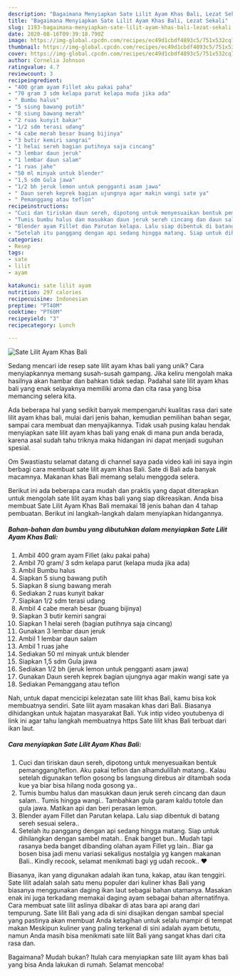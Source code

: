 ```yaml
---
description: "Bagaimana Menyiapkan Sate Lilit Ayam Khas Bali, Lezat Sekali"
title: "Bagaimana Menyiapkan Sate Lilit Ayam Khas Bali, Lezat Sekali"
slug: 1193-bagaimana-menyiapkan-sate-lilit-ayam-khas-bali-lezat-sekali
date: 2020-08-16T09:39:18.790Z
image: https://img-global.cpcdn.com/recipes/ec49d1cbdf4893c5/751x532cq70/sate-lilit-ayam-khas-bali-foto-resep-utama.jpg
thumbnail: https://img-global.cpcdn.com/recipes/ec49d1cbdf4893c5/751x532cq70/sate-lilit-ayam-khas-bali-foto-resep-utama.jpg
cover: https://img-global.cpcdn.com/recipes/ec49d1cbdf4893c5/751x532cq70/sate-lilit-ayam-khas-bali-foto-resep-utama.jpg
author: Cornelia Johnson
ratingvalue: 4.7
reviewcount: 3
recipeingredient:
- "400 gram ayam Fillet aku pakai paha"
- "70 gram 3 sdm kelapa parut kelapa muda jika ada"
- " Bumbu halus"
- "5 siung bawang putih"
- "8 siung bawang merah"
- "2 ruas kunyit bakar"
- "1/2 sdm terasi udang"
- "4 cabe merah besar buang bijinya"
- "3 butir kemiri sangrai"
- "1 helai sereh bagian putihnya saja cincang"
- "3 lembar daun jeruk"
- "1 lembar daun salam"
- "1 ruas jahe"
- "50 ml minyak untuk blender"
- "1,5 sdm Gula jawa"
- "1/2 bh jeruk lemon untuk pengganti asam jawa"
- " Daun sereh keprek bagian ujungnya agar makin wangi sate ya"
- " Pemanggang atau teflon"
recipeinstructions:
- "Cuci dan tiriskan daun sereh, dipotong untuk menyesuaikan bentuk pemanggang/teflon. Aku pakai teflon dan alhamdulillah matang.. Kalau setelah digunakan teflon gosong bs langsung direbus air ditambah soda kue ya biar bisa hilang noda gosong ya.."
- "Tumis bumbu halus dan masukkan daun jeruk sereh cincang dan daun salam.. Tumis hingga wangi.. Tambahkan gula garam kaldu totole dan gula jawa. Matikan api dan beri perasan lemon."
- "Blender ayam Fillet dan Parutan kelapa. Lalu siap dibentuk di batang sereh sesuai selera.."
- "Setelah itu panggang dengan api sedang hingga matang. Siap untuk dihilangkan dengan sambel matah.. Enak banget bun.. Mudah tapi rasanya beda banget dibanding olahan ayam Fillet yg lain.. Biar ga bosen bisa jadi menu variasi sekaligus nostalgia yg kangen makanan Bali.. Kindly recook, selamat menikmati bagi yg udah recook.. ❤️"
categories:
- Resep
tags:
- sate
- lilit
- ayam

katakunci: sate lilit ayam 
nutrition: 297 calories
recipecuisine: Indonesian
preptime: "PT40M"
cooktime: "PT60M"
recipeyield: "3"
recipecategory: Lunch

---
```



![Sate Lilit Ayam Khas Bali](https://img-global.cpcdn.com/recipes/ec49d1cbdf4893c5/751x532cq70/sate-lilit-ayam-khas-bali-foto-resep-utama.jpg)

Sedang mencari ide resep sate lilit ayam khas bali yang unik? Cara menyiapkannya memang susah-susah gampang. Jika keliru mengolah maka hasilnya akan hambar dan bahkan tidak sedap. Padahal sate lilit ayam khas bali yang enak selayaknya memiliki aroma dan cita rasa yang bisa memancing selera kita.

Ada beberapa hal yang sedikit banyak mempengaruhi kualitas rasa dari sate lilit ayam khas bali, mulai dari jenis bahan, kemudian pemilihan bahan segar, sampai cara membuat dan menyajikannya. Tidak usah pusing kalau hendak menyiapkan sate lilit ayam khas bali yang enak di mana pun anda berada, karena asal sudah tahu triknya maka hidangan ini dapat menjadi suguhan spesial.

Om Swastiastu selamat datang di channel saya pada video kali ini saya ingin berbagi cara membuat sate lilit ayam khas Bali. Sate di Bali ada banyak macamnya. Makanan khas Bali memang selalu menggoda selera.


Berikut ini ada beberapa cara mudah dan praktis yang dapat diterapkan untuk mengolah sate lilit ayam khas bali yang siap dikreasikan. Anda bisa membuat Sate Lilit Ayam Khas Bali memakai 18 jenis bahan dan 4 tahap pembuatan. Berikut ini langkah-langkah dalam menyiapkan hidangannya.

<!--inarticleads1-->

##### Bahan-bahan dan bumbu yang dibutuhkan dalam menyiapkan Sate Lilit Ayam Khas Bali:

1. Ambil 400 gram ayam Fillet (aku pakai paha)
1. Ambil 70 gram/ 3 sdm kelapa parut (kelapa muda jika ada)
1. Ambil  Bumbu halus
1. Siapkan 5 siung bawang putih
1. Siapkan 8 siung bawang merah
1. Sediakan 2 ruas kunyit bakar
1. Siapkan 1/2 sdm terasi udang
1. Ambil 4 cabe merah besar (buang bijinya)
1. Siapkan 3 butir kemiri sangrai
1. Siapkan 1 helai sereh (bagian putihnya saja cincang)
1. Gunakan 3 lembar daun jeruk
1. Ambil 1 lembar daun salam
1. Ambil 1 ruas jahe
1. Sediakan 50 ml minyak untuk blender
1. Siapkan 1,5 sdm Gula jawa
1. Sediakan 1/2 bh (jeruk lemon untuk pengganti asam jawa)
1. Gunakan  Daun sereh keprek bagian ujungnya agar makin wangi sate ya
1. Sediakan  Pemanggang atau teflon


Nah, untuk dapat mencicipi kelezatan sate lilit khas Bali, kamu bisa kok membuatnya sendiri. Sate lilit ayam masakan khas dari Bali. Biasanya dihidangkan untuk hajatan masyarakat Bali. Yuk intip video youtubenya di link ini agar tahu langkah membuatnya https Sate lilit khas Bali terbuat dari ikan laut. 

<!--inarticleads2-->

##### Cara menyiapkan Sate Lilit Ayam Khas Bali:

1. Cuci dan tiriskan daun sereh, dipotong untuk menyesuaikan bentuk pemanggang/teflon. Aku pakai teflon dan alhamdulillah matang.. Kalau setelah digunakan teflon gosong bs langsung direbus air ditambah soda kue ya biar bisa hilang noda gosong ya..
1. Tumis bumbu halus dan masukkan daun jeruk sereh cincang dan daun salam.. Tumis hingga wangi.. Tambahkan gula garam kaldu totole dan gula jawa. Matikan api dan beri perasan lemon.
1. Blender ayam Fillet dan Parutan kelapa. Lalu siap dibentuk di batang sereh sesuai selera..
1. Setelah itu panggang dengan api sedang hingga matang. Siap untuk dihilangkan dengan sambel matah.. Enak banget bun.. Mudah tapi rasanya beda banget dibanding olahan ayam Fillet yg lain.. Biar ga bosen bisa jadi menu variasi sekaligus nostalgia yg kangen makanan Bali.. Kindly recook, selamat menikmati bagi yg udah recook.. ❤️


Biasanya, ikan yang digunakan adalah ikan tuna, kakap, atau ikan tenggiri. Sate lilit adalah salah satu menu populer dari kuliner khas Bali yang biasanya menggunakan daging ikan laut sebagai bahan utamanya. Masakan enak ini juga terkadang memakai daging ayam sebagai bahan alternatifnya. Cara membuat sate lilit aslinya dibakar di atas bara api arang dari tempurung. Sate lilit Bali yang ada di sini disajikan dengan sambal special yang pastinya akan membuat Anda ketagihan untuk selalu mampir di tempat makan Meskipun kuliner yang paling terkenal di sini adalah ayam betutu, namun Anda masih bisa menikmati sate lilit Bali yang sangat khas dari cita rasa dan. 

Bagaimana? Mudah bukan? Itulah cara menyiapkan sate lilit ayam khas bali yang bisa Anda lakukan di rumah. Selamat mencoba!
